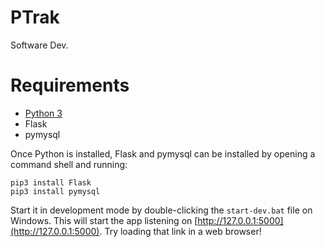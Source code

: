 # PTrak
Software Dev.

# Requirements
* [Python 3](https://www.python.org/downloads/)
* Flask
* pymysql

Once Python is installed, Flask and pymysql can be installed by opening a command shell and running:

```
pip3 install Flask
pip3 install pymysql
```

Start it in development mode by double-clicking the `start-dev.bat` file on Windows. This will start the app listening on [http://127.0.0.1:5000](http://127.0.0.1:5000). Try loading that link in a web browser!
